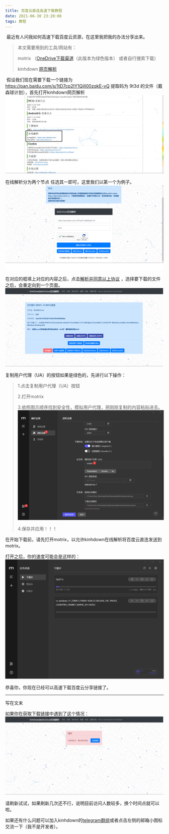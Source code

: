 ```yaml
---
title: 百度云直连高速下载教程
date: 2021-06-30 23:20:08
tags: 教程
---
```


​	最近有人问我如何高速下载百度云资源，在这里我把我的办法分享出来。

<!-- more -->

> 本文需要用到的工具/网站有：
>
> motrix （[OneDrive下载渠道](https://youngqfbr-my.sharepoint.com/:u:/g/personal/802_officei_xyz/EXXXxllRKzdJsAt5r9NWy-oB68FmBAlpLrS04YQb5KhysA?e=LmtEWO)（此版本为绿色版本） 或者自行搜索下载）
>
> kinhdown [网页解析]((https://kinhdown.kinh.cc/)) 

​	假设我们现在需要下载一个链接为 https://pan.baidu.com/s/1tD7cp2IY1QjIl00zqkE-vQ 提取码为 9t3d 的文件（戴森球计划），首先打开kinhdown网页解析![kinhdown网页解析1](../photos/image-20210630214337885.png)

在线解析分为两个节点 任选其一即可，这里我们以第一个为例子。![解析填写](../photos/image-20210630215038404.png)

在对应的框填上对应的内容之后，点击<u>解析并同意以上协议</u> ，选择要下载的文件之后，会重定向到一个页面。![下载界面](../photos/image-20210630220850090.png)

复制用户代理（UA）的按钮如果是绿色的，先进行以下操作：

> 1.点击复制用户代理（UA）按钮
>
> 2.打开motrix
>
> 3.依照图示顺序找到安全性，模拟用户代理，把刚刚复制的内容粘贴进去。![设置用户代理（UA）](../photos/image-20210630222718094.png)
>
> 4.保存并应用！！！

在开始下载前，请先打开motrix，以允许kinhdown在线解析将百度云直连发送到motrix。

打开之后，你的速度可能会是这样的：![下载速度截图](../photos/image-20210630224120123.png)

恭喜你，你现在已经可以高速下载百度云分享链接了。

------

写在文末

如果你在获取下载链接中遇到了这个情况：![image-20210630224019103](../photos/image-20210630224019103.png)

请刷新试试，如果刷新几次还不行，说明目前访问人数较多，换个时间点就可以啦。

如果还有什么问题可以加入kinhdown的[telegram群组](https://t.me/KinhDownLoa)或者点击左侧的邮箱小图标交流一下（我不是开发者）。
